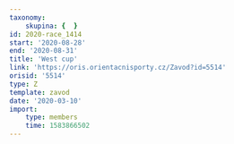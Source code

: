 ```yaml
---
taxonomy:
    skupina: {  }
id: 2020-race_1414
start: '2020-08-28'
end: '2020-08-31'
title: 'West cup'
link: 'https://oris.orientacnisporty.cz/Zavod?id=5514'
orisid: '5514'
type: Z
template: zavod
date: '2020-03-10'
import:
    type: members
    time: 1583866502
---
```

